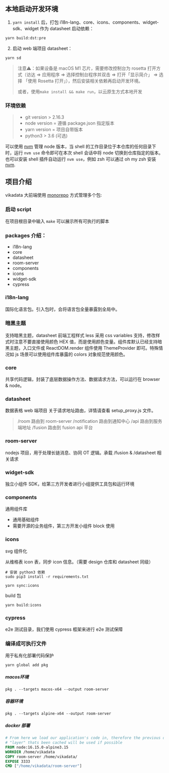 
## 本地启动开发环境

1. `yarn install` 后，打包 i18n-lang、core、icons、components、widget-sdk、widget 作为 datasheet 启动依赖：

  ```bash
  yarn build:dst:pre
  ```

2. 启动 web 端项目 datasheet：

  ```bash
  yarn sd
  ```

> 注意⚠️：如果设备是 macOS M1 芯片，需要修改控制台为 rosetta 打开方式（访达 => 应用程序 => 选择控制台程序并双击 => 打开「显示简介」 => 选择 「使用 Rosetta 打开」），然后安装相关依赖再启动开发环境。
> 
> 或者，使用`make install && make run`，以云原生方式本地开发

### 环境依赖

> * git version > 2.16.3
> * node version = 遵循 package.json 指定版本
> * yarn version = 项目自带版本
> * python3 > 3.6 (可选)

可以使用 [nvm](https://github.com/nvm-sh/nvm) 管理 node 版本，当 shell 的工作目录位于本仓库的任何目录下时，运行 `nvm use` 命令即可在本次 shell 会话中将 node 切换到仓库指定的版本。也可以安装 shell 插件自动运行 `nvm use`，例如 zsh 可以通过 oh my zsh 安装 [nvm](https://github.com/ohmyzsh/ohmyzsh/tree/master/plugins/nvm).

## 项目介绍

vikadata 大前端使用 [monorepo](https://en.wikipedia.org/wiki/Monorepo) 方式管理多个包:
### 启动 script
在项目根目录中输入 `make` 可以展示所有可执行的脚本

### packages 介绍：
* i18n-lang
* core
* datasheet
* room-server
* components
* icons
* widget-sdk
* cypress

### i18n-lang

国际化语言包。引入包时，会将语言包全量暴露到全局中。

### 暗黑主题

支持暗黑主题，datasheet 前端工程样式 less 采用 css variables 支持，修改样式时注意不要直接使用颜色 HEX 值，而是使用颜色变量。组件库默认已经支持暗黑主题，入口文件或 ReactDOM.render 组件使用 ThemeProvider 即可。特殊情况如 js 场景可以使用组件库暴露的 colors 对象规范使用颜色。

### core

共享代码逻辑，封装了底层数据操作方法、数据请求方法，可以运行在 browser & node。

### datasheet

数据表格 web 端项目
关于请求地址路由，详情请查看 setup_proxy.js 文件。

> /room 路由到 room-server
> /notification 路由到通知中心
> /api 路由到服务端地址
> /fusion 路由到 fusion api 平台

### room-server

nodejs 项目，用于处理长链消息、协同 OT 逻辑。承载 /fusion & /datasheet 相关请求

### widget-sdk

独立小组件 SDK，给第三方开发者进行小组提供工具包和运行环境

### components

通用组件库

+ 通用基础组件
+ 需要开源的业务组件，第三方开发小组件 block 使用

### icons 

svg 组件化

从维格表 icon 表，同步 icon 信息。（需要 design 仓库和 datasheet 同级）

```
# 安装 python3 依赖
sudo pip3 install -r requirements.txt

yarn sync:icons
```

build 包
```
yarn build:icons
```

### cypress
e2e 测试目录，我们使用 cypress 框架来进行 e2e 测试保障

### 编译成可执行文件
用于私有化部署代码保护
```
yarn global add pkg
```
##### macos环境
```
pkg . --targets macos-x64 --output room-server
```
##### 容器环境
```
pkg . --targets alpine-x64 --output room-server
```
##### docker 部署
```dockerfile
# From here we load our application's code in, therefore the previous docker
# "layer" thats been cached will be used if possible
FROM node:16.15.0-alpine3.15
WORKDIR /home/vikadata
COPY room-server /home/vikadata/
EXPOSE 3333
CMD ["/home/vikadata/room-server"]
```
